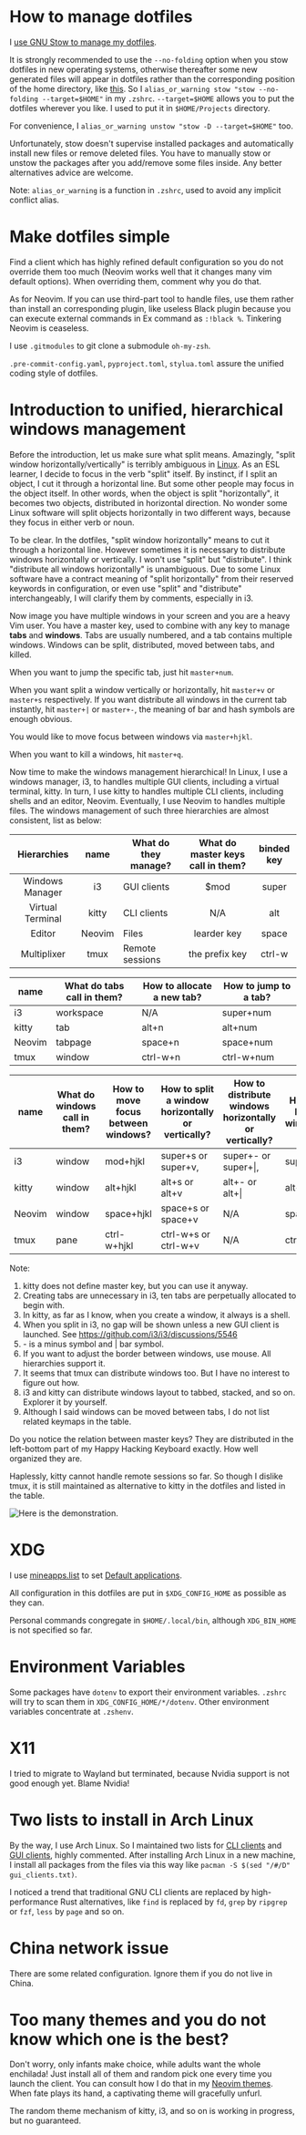 # How to manage dotfiles

I [use GNU Stow to manage my dotfiles](http://brandon.invergo.net/news/2012-05-26-using-gnu-stow-to-manage-your-dotfiles.html).

It is strongly recommended to use the `--no-folding` option when you stow dotfiles in new operating systems, otherwise thereafter some new generated files will appear in dotfiles rather than the corresponding position of the home directory, like [this](https://superuser.com/questions/1632928/gnu-stow-only-symlink-files-not-directories).
So I `alias_or_warning stow "stow --no-folding --target=$HOME"` in my `.zshrc`.
`--target=$HOME` allows you to put the dotfiles wherever you like. I used to put it in `$HOME/Projects` directory.

For convenience, I `alias_or_warning unstow "stow -D --target=$HOME"` too.

Unfortunately, stow doesn't supervise installed packages and automatically install new files or remove deleted files. You have to manually stow or unstow the packages after you add/remove some files inside. Any better alternatives advice are welcome.

Note: `alias_or_warning` is a function in `.zshrc`, used to avoid any implicit conflict alias.

# Make dotfiles simple

Find a client which has highly refined default configuration so you do not override them too much (Neovim works well that it changes many vim default options). When overriding them, comment why you do that.

As for Neovim. If you can use third-part tool to handle files, use them rather than install an corresponding plugin, like useless Black plugin because you can execute external commands in Ex command as `:!black %`. Tinkering Neovim is ceaseless.

I use `.gitmodules` to git clone a submodule `oh-my-zsh`.

`.pre-commit-config.yaml`, `pyproject.toml`, `stylua.toml` assure the unified coding style of dotfiles.

# Introduction to unified, hierarchical windows management

Before the introduction, let us make sure what split means. Amazingly, "split window horizontally/vertically" is terribly ambiguous in [Linux](https://english.stackexchange.com/q/293520/355018). As an ESL learner, I decide to focus in the verb "split" itself. By instinct, if I split an object, I cut it through a horizontal line. But some other people may focus in the object itself. In other words, when the object is split "horizontally", it becomes two objects, distributed in horizontal direction. No wonder some Linux software will split objects horizontally in two different ways, because they focus in either verb or noun.

To be clear. In the dotfiles, "split window horizontally" means to cut it through a horizontal line. However sometimes it is necessary to distribute windows horizontally or vertically. I won't use "split" but "distribute". I think "distribute all windows horizontally" is unambiguous. Due to some Linux software have a contract meaning of "split horizontally" from their reserved keywords in configuration, or even use "split" and "distribute" interchangeably, I will clarify them by comments, especially in i3.

Now image you have multiple windows in your screen and you are a heavy Vim user. You have a master key, used to combine with any key to manage **tabs** and **windows**. Tabs are usually numbered, and a tab contains multiple windows. Windows can be split, distributed, moved between tabs, and killed.

When you want to jump the specific tab, just hit `master+num`.

When you want split a window vertically or horizontally, hit `master+v` or `master+s` respectively. If you want distribute all windows in the current tab instantly, hit `master+|` or `master+-`, the meaning of bar and hash symbols are enough obvious.

You would like to move focus between windows via `master+hjkl`.

When you want to kill a windows, hit `master+q`.

Now time to make the windows management hierarchical! In Linux, I use a windows manager, i3, to handles multiple GUI clients, including a virtual terminal, kitty. In turn, I use kitty to handles multiple CLI clients, including shells and an editor, Neovim. Eventually, I use Neovim to handles multiple files. The windows management of such three hierarchies are almost consistent, list as below:

|    Hierarchies   |  name  | What do they manage? | What do master keys call in them? | binded key |
|:----------------:|:------:|----------------------|:---------------------------------:|:----------:|
| Windows Manager  | i3     | GUI clients          | $mod                              | super      |
| Virtual Terminal | kitty  | CLI clients          | N/A                               | alt        |
| Editor           | Neovim | Files                | learder key                       | space      |
| Multiplixer      | tmux   | Remote sessions      | the prefix key                    | ctrl-w     |

| name   | What do tabs call in them? | How to allocate a new tab? | How to jump to a tab? |
|--------|----------------------------|----------------------------|-----------------------|
| i3     | workspace                  | N/A                        | super+num             |
| kitty  | tab                        | alt+n                      | alt+num               |
| Neovim | tabpage                    | space+n                    | space+num             |
| tmux   | window                     | ctrl-w+n                   | ctrl-w+num            |

| name   | What do windows call in them? | How to move focus between windows? | How to split a window horizontally or vertically? | How to distribute windows horizontally or vertically? | How to kill a window? |
|--------|-------------------------------|------------------------------------|---------------------------------------------------|-------------------------------------------------------|-----------------------|
| i3     | window                        | mod+hjkl                           | super+s or super+v,                               | super+- or super+\|,                                  | super+q               |
| kitty  | window                        | alt+hjkl                           | alt+s or alt+v                                    | alt+- or alt+\|                                       | alt+q                 |
| Neovim | window                        | space+hjkl                         | space+s or space+v                                | N/A                                                   | space+q               |
| tmux   | pane                          | ctrl-w+hjkl                        | ctrl-w+s or ctrl-w+v                              | N/A                                                   | ctrl-w+q              |

Note:

1. kitty does not define master key, but you can use it anyway.
2. Creating tabs are unnecessary in i3, ten tabs are perpetually allocated to begin with.
3. In kitty, as far as I know, when you create a window, it always is a shell.
4. When you split in i3, no gap will be shown unless a new GUI client is launched. See https://github.com/i3/i3/discussions/5546
5. \- is a minus symbol and | bar symbol.
6. If you want to adjust the border between windows, use mouse. All hierarchies support it.
7. It seems that tmux can distribute windows too. But I have no interest to figure out how.
8. i3 and kitty can distribute windows layout to tabbed, stacked, and so on. Explorer it by yourself.
9. Although I said windows can be moved between tabs, I do not list related keymaps in the table.

Do you notice the relation between master keys? They are distributed in the left-bottom part of my Happy Hacking Keyboard exactly. How well organized they are.

Haplessly, kitty cannot handle remote sessions so far. So though I dislike tmux, it is still maintained as alternative to kitty in the dotfiles and listed in the table.

![Here is the demonstration.](demp.png)

# XDG

I use [mineapps.list](https://wiki.archlinux.org/title/XDG_MIME_Applications) to set [Default applications](https://wiki.archlinux.org/index.php/Default_applications).

All configuration in this dotfiles are put in `$XDG_CONFIG_HOME` as possible as they can.

Personal commands congregate in `$HOME/.local/bin`, although `XDG_BIN_HOME` is not specified so far.

# Environment Variables

Some packages have `dotenv` to export their environment variables. `.zshrc` will try to scan them in `XDG_CONFIG_HOME/*/dotenv`. Other environment variables concentrate at `.zshenv`.

# X11

I tried to migrate to Wayland but terminated, because Nvidia support is not good enough yet. Blame Nvidia!

# Two lists to install in Arch Linux

By the way, I use Arch Linux. So I maintained two lists for [CLI clients](cli_clients.txt) and [GUI clients](gui_clients.txt), highly commented. After installing Arch Linux in a new machine, I install all packages from the files via this way like `pacman -S $(sed "/#/D" gui_clients.txt)`.

I noticed a trend that traditional GNU CLI clients are replaced by high-performance Rust alternatives, like `find` is replaced by `fd`, `grep` by `ripgrep` or `fzf`, `less` by `page` and so on.

# China network issue

There are some related configuration. Ignore them if you do not live in China.

# Too many themes and you do not know which one is the best?

Don't worry, only infants make choice, while adults want the whole enchilada! Just install all of them and random pick one every time you launch the client. You can consult how I do that in my [Neovim themes](Neovim/.config/nvim/lua/plugins/themes.lua). When fate plays its hand, a captivating theme will gracefully unfurl.

The random theme mechanism of kitty, i3, and so on is working in progress, but no guaranteed.
